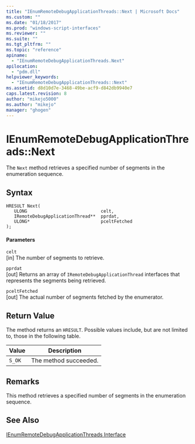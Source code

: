 ```yaml
---
title: "IEnumRemoteDebugApplicationThreads::Next | Microsoft Docs"
ms.custom: ""
ms.date: "01/18/2017"
ms.prod: "windows-script-interfaces"
ms.reviewer: ""
ms.suite: ""
ms.tgt_pltfrm: ""
ms.topic: "reference"
apiname: 
  - "IEnumRemoteDebugApplicationThreads.Next"
apilocation: 
  - "pdm.dll"
helpviewer_keywords: 
  - "IEnumRemoteDebugApplicationThreads::Next"
ms.assetid: d8d10d7e-3468-49be-acf9-d842db9940e7
caps.latest.revision: 8
author: "mikejo5000"
ms.author: "mikejo"
manager: "ghogen"
---
```

# IEnumRemoteDebugApplicationThreads::Next
The `Next` method retrieves a specified number of segments in the enumeration sequence.  
  
## Syntax  
  
```  
HRESULT Next(  
   ULONG                            celt,  
   IRemoteDebugApplicationThread**  pprdat,  
   ULONG*                           pceltFetched  
);  
```  
  
#### Parameters  
 `celt`  
 [in] The number of segments to retrieve.  
  
 `pprdat`  
 [out] Returns an array of `IRemoteDebugApplicationThread` interfaces that represents the segments being retrieved.  
  
 `pceltFetched`  
 [out] The actual number of segments fetched by the enumerator.  
  
## Return Value  
 The method returns an `HRESULT`. Possible values include, but are not limited to, those in the following table.  
  
|Value|Description|  
|-----------|-----------------|  
|`S_OK`|The method succeeded.|  
  
## Remarks  
 This method retrieves a specified number of segments in the enumeration sequence.  
  
## See Also  
 [IEnumRemoteDebugApplicationThreads Interface](../../winscript/reference/ienumremotedebugapplicationthreads-interface.md)